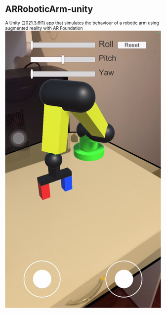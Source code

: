 # ARRoboticArm-unity
A Unity (2021.3.6f1) app that simulates the behaviour of a robotic arm using augmented reality with AR Foundation
![alt text](https://github.com/JosScript/ARRoboticArm-unity/blob/master/IMG1.png)
